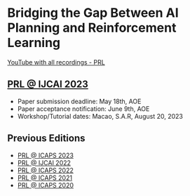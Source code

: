 # Bridging the Gap Between AI Planning and Reinforcement Learning

[YouTube with all recordings - PRL](https://www.youtube.com/c/PRLWorkshop-PlanningandReinforcementLearning)


## [PRL @ IJCAI 2023](https://prl-theworkshop.github.io/prl2023-ijcai/)

- Paper submission deadline: May 18th, AOE
- Paper acceptance notification: June 9th, AOE
- Workshop/Tutorial dates: Macao, S.A.R, August 20, 2023

## Previous Editions
- [PRL @ ICAPS 2023](https://prl-theworkshop.github.io/prl2023-icaps/)
- [PRL @ IJCAI 2022](https://prl-theworkshop.github.io/prl2022-ijcai/)
- [PRL @ ICAPS 2022](https://prl-theworkshop.github.io/prl2022-icaps/)
- [PRL @ ICAPS 2021](https://prl-theworkshop.github.io/prl2021/)
- [PRL @ ICAPS 2020](https://prl-theworkshop.github.io/icaps20subpages.icaps-conference.org/workshops/prl/)

